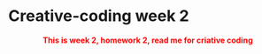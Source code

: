 # Creative-coding week 2
<http>

<header>
<b> <font color="red"> This is week 2, homework 2, read me for criative coding </font> </b> 
</header>

